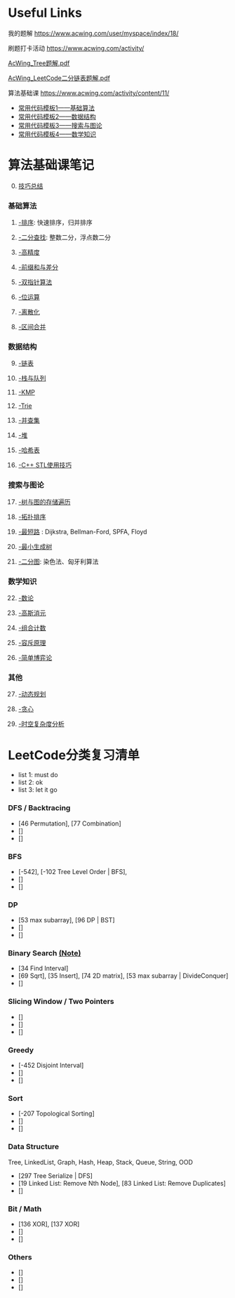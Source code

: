 
# Useful Links

我的题解 https://www.acwing.com/user/myspace/index/18/

刷题打卡活动 https://www.acwing.com/activity/

[AcWing_Tree题解.pdf](/面经和高频/acwing/AcWing_Tree题解.pdf)

[AcWing_LeetCode二分链表题解.pdf](/面经和高频/acwing/AcWing_LeetCode二分链表题解.pdf)

算法基础课 https://www.acwing.com/activity/content/11/

  - [常用代码模板1——基础算法](https://www.acwing.com/blog/content/277/)
  - [常用代码模板2——数据结构](https://www.acwing.com/blog/content/404/)
  - [常用代码模板3——搜索与图论](https://www.acwing.com/blog/content/405/)
  - [常用代码模板4——数学知识](https://www.acwing.com/blog/content/406/)
  



# 算法基础课笔记

0. [技巧总结](/Note/0.Tricks.md)

### 基础算法

1. [-排序](/Note/1.Sort.md): 快速排序，归并排序 

2. [-二分查找](/Note/2.BinarySearch.md): 整数二分，浮点数二分

3. [-高精度](/Note/3.高精度.md) 

4. [-前缀和与差分](/Note/4.前缀和与差分.md) 

5. [-双指针算法](/Note/5.TwoPointers.md) 

6. [-位运算](/Note/6.Bit.md) 

7. [-离散化](/Note/7.离散化.md) 

8. [-区间合并](/Note/8.区间合并.md) 

### 数据结构

9. [-链表](/Note/9.链表.md) 

10. [-栈与队列](/Note/10.栈与队列.md) 

11. [-KMP](/Note/11.KMP.md) 

12. [-Trie](/Note/12.Trie.md) 

13. [-并查集](/Note/13.并查集.md) 

14. [-堆](/Note/14.堆.md) 

15. [-哈希表](/Note/15.哈希表.md) 

16. [-C++ STL使用技巧](/Note/16.STL.md) 

### 搜索与图论

17. [-树与图的存储遍历](/Note/17.树与图的存储遍历.md)  

18. [-拓扑排序](/Note/18.拓扑排序.md) 

19. [-最短路](/Note/19.ShortestPath.md) : Dijkstra, Bellman-Ford, SPFA, Floyd

20. [-最小生成树](/Note/20.最小生成树.md) 

21. [-二分图](/Note/21.二分图.md): 染色法、匈牙利算法

### 数学知识

22. [-数论](/Note/22.数论.md) 

23. [-高斯消元](/Note/23.高斯消元.md) 

24. [-组合计数](/Note/24.组合计数.md) 

25. [-容斥原理](/Note/25.容斥原理.md)

26. [-简单博弈论](/Note/26.简单博弈论.md) 

### 其他

27. [-动态规划](/Note/27.动态规划.md)

28. [-贪心](/Note/28.贪心.md) 

29. [-时空复杂度分析](/Note/29.时空复杂度分析.md) 


# LeetCode分类复习清单

- list 1: must do
- list 2: ok 
- list 3: let it go

### DFS / Backtracing 

- [46 Permutation], [77 Combination]
- []
- []




### BFS

- [-542], [-102 Tree Level Order | BFS],
- []
- []


### DP

- [53 max subarray], [96 DP | BST]
- []
- []


### Binary Search [(Note)](/Note/2.BinarySearch.md)

- [34 Find Interval]
- [69 Sqrt], [35 Insert], [74 2D matrix], [53 max subarray | DivideConquer]
- []

### Slicing Window / Two Pointers

- []
- []
- []


### Greedy

- [-452 Disjoint Interval]
- []
- []


### Sort

- [-207 Topological Sorting]
- []
- []




### Data Structure

Tree, LinkedList, Graph, Hash, Heap, Stack, Queue, String, OOD

- [297 Tree Serialize | DFS]
- [19 Linked List: Remove Nth Node], [83 Linked List: Remove Duplicates]
- []


### Bit / Math

- [136 XOR], [137 XOR]
- []
- []

### Others

- []
- []
- []




